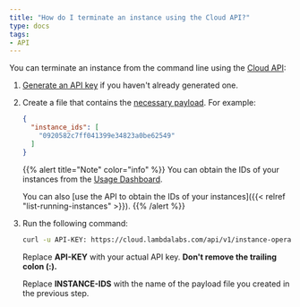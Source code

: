 ```yaml
---
title: "How do I terminate an instance using the Cloud API?"
type: docs
tags:
- API
---
```


You can terminate an instance from the command line using the
[Cloud API](https://cloud.lambdalabs.com/api/v1/docs):

1. [Generate an API key](https://cloud.lambdalabs.com/api-keys) if you haven't
   already generated one.

2. Create a file that contains the
   [necessary payload](https://cloud.lambdalabs.com/api/v1/docs#operation/terminateInstance).
   For example:

   ```json
   {
     "instance_ids": [
       "0920582c7ff041399e34823a0be62549"
     ]
   }
   ```

   {{% alert title="Note" color="info" %}}
   You can obtain the IDs of your instances from the
   [Usage Dashboard](https://cloud.lambdalabs.com/usage).
   
   You can also
   [use the API to obtain the IDs of your instances]({{< relref "list-running-instances" >}}).
   {{% /alert %}}

3. Run the following command:

   ```bash
   curl -u API-KEY: https://cloud.lambdalabs.com/api/v1/instance-operations/terminate -d @INSTANCE-IDS -H "Content-Type: application/json"
   ```

   Replace **API-KEY** with your actual API key. **Don't remove the trailing
   colon (:).**
   
   Replace **INSTANCE-IDS** with the name of the payload file you created in
   the previous step.
